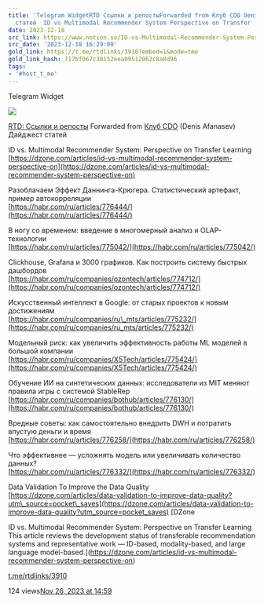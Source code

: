 ```yaml
---
title: 'Telegram WidgetRTD Ссылки и репостыForwarded from Клуб CDO Denis AfanasevДайджест
  статей  ID vs Multimodal Recommender System Perspective on Transfer '
date: 2023-12-18
src_link: https://www.notion.so/ID-vs-Multimodal-Recommender-System-Perspective-on-Transfer-Learning-https-dzone-com-articles-id-f309dfaf0c5141b8b0ba5c6ba8a7cf1b
src_date: '2023-12-18 16:29:00'
gold_link: https://t.me/rtdlinks/3910?embed=1&mode=tme
gold_link_hash: 717bf067c38152eea99512062c8a8d96
tags:
- '#host_t_me'
---
```






Telegram Widget




















[*![](https://cdn4.cdn-telegram.org/file/OSP5eSN1Fh5Og4jH5NBxBc3QAzgqHjg8SyCD5TphYcAL91DciL-FdaFVdCUUE21blsgMX6_Euw6qYj0znJomfWcNm0CID6mfmfmqoMLJ15pqsco68PosPtf7kKP_X3OpDin34tBOFtdPMfbHiS9hOsiLuTZmoSV2ngxItKoATygKQt6QSA5vfY7RMnXgFnJ_mVX31etU3BuiWvWTlO0yCCj-cVm-HtfOrveectudQXBX6Xw-hoCfOC3V110Lp6591VwnJtY5SowUdpFWmm3ZSh2_bGQYm-VxafONrOneFzG28g3dnJRNPqM8J5ajxibmoOo6zvCbUHlrt03-GSAmwg.jpg)*](https://t.me/rtdlinks)



[RTD: Ссылки и репосты](https://t.me/rtdlinks)
Forwarded from [Клуб CDO](https://t.me/cdo_club/1690) (Denis Afanasev)
Дайджест статей  
  
ID vs. Multimodal Recommender System: Perspective on Transfer Learning  
[https://dzone.com/articles/id-vs-multimodal-recommender-system-perspective-on](https://dzone.com/articles/id-vs-multimodal-recommender-system-perspective-on)  
  
Разоблачаем Эффект Даннинга-Крюгера. Статистический артефакт, пример автокорреляции  
[https://habr.com/ru/articles/776444/](https://habr.com/ru/articles/776444/)  
  
В ногу со временем: введение в многомерный анализ и OLAP-технологии  
[https://habr.com/ru/articles/775042/](https://habr.com/ru/articles/775042/)  
  
Clickhouse, Grafana и 3000 графиков. Как построить систему быстрых дашбордов  
[https://habr.com/ru/companies/ozontech/articles/774712/](https://habr.com/ru/companies/ozontech/articles/774712/)  
  
Искусственный интеллект в Google: от старых проектов к новым достижениям  
[https://habr.com/ru/companies/ru\_mts/articles/775232/](https://habr.com/ru/companies/ru_mts/articles/775232/)  
  
Модельный риск: как увеличить эффективность работы ML моделей в большой компании  
[https://habr.com/ru/companies/X5Tech/articles/775424/](https://habr.com/ru/companies/X5Tech/articles/775424/)  
  
Обучение ИИ на синтетических данных: исследователи из MIT меняют правила игры с системой StableRep  
[https://habr.com/ru/companies/bothub/articles/776130/](https://habr.com/ru/companies/bothub/articles/776130/)  
  
Вредные советы: как самостоятельно внедрить DWH и потратить впустую деньги и время  
[https://habr.com/ru/articles/776258/](https://habr.com/ru/articles/776258/)  
  
Что эффективнее — усложнять модель или увеличивать количество данных?  
[https://habr.com/ru/articles/776332/](https://habr.com/ru/articles/776332/)  
  
Data Validation To Improve the Data Quality  
[https://dzone.com/articles/data-validation-to-improve-data-quality?utm\_source=pocket\_saves](https://dzone.com/articles/data-validation-to-improve-data-quality?utm_source=pocket_saves)
[DZone

ID vs. Multimodal Recommender System: Perspective on Transfer Learning
This article reviews the development status of transferable recommendation systems and representative work — ID-based, modality-based, and large language model-based.](https://dzone.com/articles/id-vs-multimodal-recommender-system-perspective-on)

[t.me/rtdlinks/3910](https://t.me/rtdlinks/3910)

124 views[Nov 26, 2023 at 14:59](https://t.me/rtdlinks/3910)